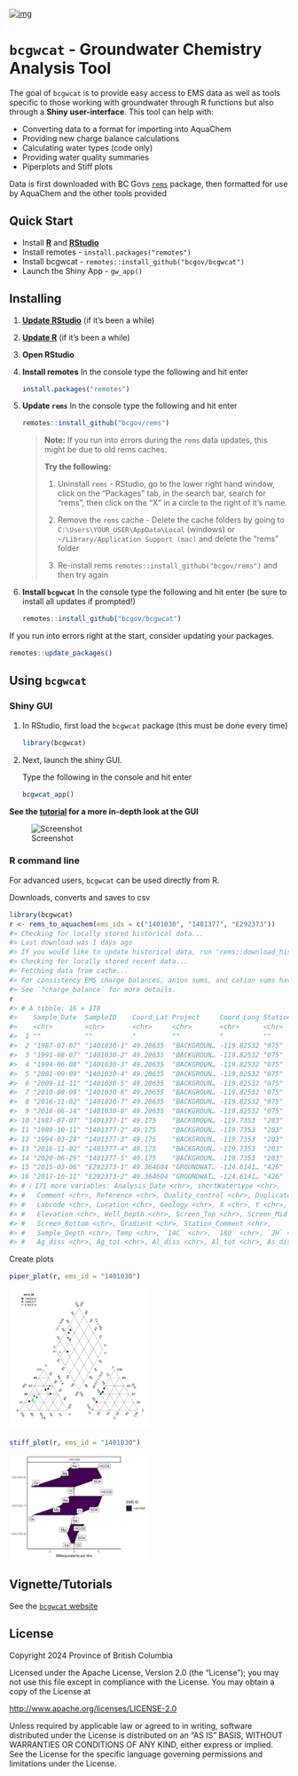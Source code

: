 
[![img](https://img.shields.io/badge/Lifecycle-Maturing-007EC6)](https://github.com/bcgov/repomountie/blob/master/doc/lifecycle-badges.md)

<!-- README.md is generated from README.Rmd. Please edit that file -->

# `bcgwcat` - Groundwater Chemistry Analysis Tool

The goal of `bcgwcat` is to provide easy access to EMS data as well as
tools specific to those working with groundwater through R functions but
also through a **Shiny user-interface**. This tool can help with:

- Converting data to a format for importing into AquaChem
- Providing new charge balance calculations
- Calculating water types (code only)
- Providing water quality summaries
- Piperplots and Stiff plots

Data is first downloaded with BC Govs
[`rems`](http://github.com/bcgov/rems) package, then formatted for use
by AquaChem and the other tools provided

## Quick Start

- Install [**R**](https://cloud.r-project.org/) and
  [**RStudio**](https://rstudio.com/)
- Install remotes - `install.packages("remotes")`
- Install bcgwcat - `remotes::install_github("bcgov/bcgwcat")`
- Launch the Shiny App - `gw_app()`

## Installing

1.  [**Update RStudio**](https://rstudio.com/) (if it’s been a while)

2.  [**Update R**](https://cloud.r-project.org/) (if it’s been a while)

3.  **Open RStudio**

4.  **Install remotes** In the console type the following and hit enter

    ``` r
    install.packages("remotes")
    ```

5.  **Update `rems`** In the console type the following and hit enter

    ``` r
    remotes::install_github("bcgov/rems")
    ```

    > **Note:** If you run into errors during the `rems` data updates,
    > this might be due to old rems caches.
    >
    > **Try the following:**
    > 1.  Uninstall `rems` - RStudio, go to the lower right hand window,
    >     click on the “Packages” tab, in the search bar, search for
    >     “rems”, then click on the “X” in a circle to the right of it’s
    >     name.
    >
    > 2.  Remove the `rems` cache - Delete the cache folders by going to
    >     `C:\Users\YOUR_USER\AppData\Local` (windows) or
    >     `~/Library/Application Support (mac)` and delete the “rems”
    >     folder
    >
    > 3.  Re-install rems `remotes::install_github("bcgov/rems")` and
    >     then try again

6.  **Install `bcgwcat`** In the console type the following and hit
    enter (be sure to install all updates if prompted!)

    ``` r
    remotes::install_github("bcgov/bcgwcat")
    ```

If you run into errors right at the start, consider updating your
packages.

``` r
remotes::update_packages()
```

## Using `bcgwcat`

### Shiny GUI

1.  In RStudio, first load the `bcgwcat` package (this must be done
    every time)

    ``` r
    library(bcgwcat)
    ```

2.  Next, launch the shiny GUI.

    Type the following in the console and hit enter

    ``` r
    bcgwcat_app()
    ```

**See the
[tutorial](https://bcgov.github.io/bcgwcat/articles/bcgwcat.html) for a
more in-depth look at the GUI**

<figure>
<img src="figures/up-to-date.png" alt="Screenshot" />
<figcaption aria-hidden="true">Screenshot</figcaption>
</figure>

### R command line

For advanced users, `bcgwcat` can be used directly from R.

Downloads, converts and saves to csv

``` r
library(bcgwcat)
r <- rems_to_aquachem(ems_ids = c("1401030", "1401377", "E292373"))
#> Checking for locally stored historical data...
#> Last download was 1 days ago
#> If you would like to update historical data, run 'rems::download_historic_data()'
#> Checking for locally stored recent data...
#> Fetching data from cache...
#> For consistency EMS charge balances, anion sums, and cation sums have been replaced with recalculated values.
#> See `?charge_balance` for more details.
r
#> # A tibble: 16 × 178
#>    Sample_Date  SampleID    Coord_Lat Project     Coord_Long StationID Watertype
#>    <chr>        <chr>       <chr>     <chr>       <chr>      <chr>     <chr>    
#>  1 ""           ""          °         ""          °          ""        ""       
#>  2 "1987-07-07" "1401030-1" 49.20635  "BACKGROUN… -119.82532 "075"     "Fresh W…
#>  3 "1991-08-07" "1401030-2" 49.20635  "BACKGROUN… -119.82532 "075"     "Fresh W…
#>  4 "1994-06-08" "1401030-3" 49.20635  "BACKGROUN… -119.82532 "075"     "Fresh W…
#>  5 "2001-09-09" "1401030-4" 49.20635  "BACKGROUN… -119.82532 "075"     "Fresh W…
#>  6 "2009-11-11" "1401030-5" 49.20635  "BACKGROUN… -119.82532 "075"     "Fresh W…
#>  7 "2010-08-09" "1401030-6" 49.20635  "BACKGROUN… -119.82532 "075"     "Fresh W…
#>  8 "2016-11-02" "1401030-7" 49.20635  "BACKGROUN… -119.82532 "075"     "Fresh W…
#>  9 "2018-06-14" "1401030-8" 49.20635  "BACKGROUN… -119.82532 "075"     "Ground …
#> 10 "1987-07-07" "1401377-1" 49.175    "BACKGROUN… -119.7353  "203"     "Fresh W…
#> 11 "1989-10-11" "1401377-2" 49.175    "BACKGROUN… -119.7353  "203"     "Fresh W…
#> 12 "1994-03-24" "1401377-3" 49.175    "BACKGROUN… -119.7353  "203"     "Fresh W…
#> 13 "2016-11-02" "1401377-4" 49.175    "BACKGROUN… -119.7353  "203"     "Fresh W…
#> 14 "2020-06-29" "1401377-5" 49.175    "BACKGROUN… -119.7353  "203"     "Ground …
#> 15 "2015-03-06" "E292373-1" 49.364604 "GROUNDWAT… -124.6141… "426"     "Fresh W…
#> 16 "2017-10-11" "E292373-2" 49.364604 "GROUNDWAT… -124.6141… "426"     "Fresh W…
#> # ℹ 171 more variables: Analysis_Date <chr>, shortWatertype <chr>,
#> #   Comment <chr>, Reference <chr>, Quality_control <chr>, Duplicate_ID <chr>,
#> #   Labcode <chr>, Location <chr>, Geology <chr>, X <chr>, Y <chr>,
#> #   Elevation <chr>, Well_Depth <chr>, Screen_Top <chr>, Screen_Mid <chr>,
#> #   Screen_Bottom <chr>, Gradient <chr>, Station_Comment <chr>,
#> #   Sample_Depth <chr>, Temp <chr>, `14C` <chr>, `18O` <chr>, `2H` <chr>,
#> #   Ag_diss <chr>, Ag_tot <chr>, Al_diss <chr>, Al_tot <chr>, As_diss <chr>, …
```

Create plots

``` r
piper_plot(r, ems_id = "1401030")
```

<img src="man/figures/README-unnamed-chunk-9-1.png" width="50%" />

``` r
stiff_plot(r, ems_id = "1401030")
```

<img src="man/figures/README-unnamed-chunk-10-1.png" width="50%" />

## Vignette/Tutorials

See the [`bcgwcat` website](https://bcgov.github.io/bcgwcat)

## License

Copyright 2024 Province of British Columbia

Licensed under the Apache License, Version 2.0 (the “License”); you may
not use this file except in compliance with the License. You may obtain
a copy of the License at

<http://www.apache.org/licenses/LICENSE-2.0>

Unless required by applicable law or agreed to in writing, software
distributed under the License is distributed on an “AS IS” BASIS,
WITHOUT WARRANTIES OR CONDITIONS OF ANY KIND, either express or implied.
See the License for the specific language governing permissions and
limitations under the License.
